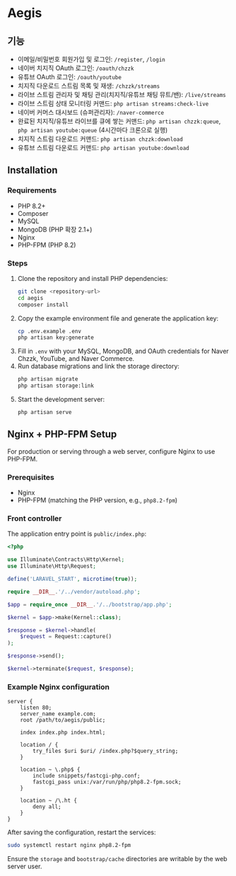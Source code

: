 # Aegis

## 기능

- 이메일/비밀번호 회원가입 및 로그인: `/register`, `/login`
- 네이버 치지직 OAuth 로그인: `/oauth/chzzk`
- 유튜브 OAuth 로그인: `/oauth/youtube`
- 치지직 다운로드 스트림 목록 및 재생: `/chzzk/streams`
- 라이브 스트림 관리자 및 채팅 관리(치지직/유튜브 채팅 뮤트/밴): `/live/streams`
- 라이브 스트림 상태 모니터링 커맨드: `php artisan streams:check-live`
- 네이버 커머스 대시보드 (슈퍼관리자): `/naver-commerce`
- 완료된 치지직/유튜브 라이브를 큐에 쌓는 커맨드: `php artisan chzzk:queue`, `php artisan youtube:queue` (4시간마다 크론으로 실행)
- 치지직 스트림 다운로드 커맨드: `php artisan chzzk:download`
- 유튜브 스트림 다운로드 커맨드: `php artisan youtube:download`

## Installation

### Requirements

- PHP 8.2+
- Composer
- MySQL
- MongoDB (PHP 확장 2.1+)
- Nginx
- PHP-FPM (PHP 8.2)

### Steps

1. Clone the repository and install PHP dependencies:
   ```bash
   git clone <repository-url>
   cd aegis
   composer install
   ```
2. Copy the example environment file and generate the application key:
   ```bash
   cp .env.example .env
   php artisan key:generate
   ```
3. Fill in `.env` with your MySQL, MongoDB, and OAuth credentials for Naver Chzzk, YouTube, and Naver Commerce.
4. Run database migrations and link the storage directory:
   ```bash
   php artisan migrate
   php artisan storage:link
   ```
5. Start the development server:
   ```bash
   php artisan serve
   ```

## Nginx + PHP-FPM Setup

For production or serving through a web server, configure Nginx to use PHP-FPM.

### Prerequisites

- Nginx
- PHP-FPM (matching the PHP version, e.g., `php8.2-fpm`)

### Front controller

The application entry point is `public/index.php`:

```php
<?php

use Illuminate\Contracts\Http\Kernel;
use Illuminate\Http\Request;

define('LARAVEL_START', microtime(true));

require __DIR__.'/../vendor/autoload.php';

$app = require_once __DIR__.'/../bootstrap/app.php';

$kernel = $app->make(Kernel::class);

$response = $kernel->handle(
    $request = Request::capture()
);

$response->send();

$kernel->terminate($request, $response);
```

### Example Nginx configuration

```
server {
    listen 80;
    server_name example.com;
    root /path/to/aegis/public;

    index index.php index.html;

    location / {
        try_files $uri $uri/ /index.php?$query_string;
    }

    location ~ \.php$ {
        include snippets/fastcgi-php.conf;
        fastcgi_pass unix:/var/run/php/php8.2-fpm.sock;
    }

    location ~ /\.ht {
        deny all;
    }
}
```

After saving the configuration, restart the services:

```bash
sudo systemctl restart nginx php8.2-fpm
```

Ensure the `storage` and `bootstrap/cache` directories are writable by the web server user.
